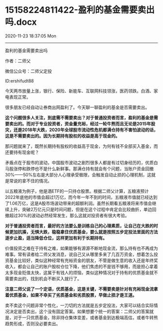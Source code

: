 # 15158224811422-盈利的基金需要卖出吗.docx

2020-11-23 18:37:05 Mon

----

盈利的基金需要卖出吗

作者：二师父

微信公众号：二师父定投

ID:ershifudt88

今天两市放量上涨，银行、保险、新能车、互联网科技领涨，医药领跌。白酒、家电表现正常。

很多朋友已经自动让券商出网盈利了。今天聊一聊盈利的基金是否需要卖出。

__这个问题很多人关注，到底需不需要卖出？对于普通投资者而言，盈利的基金是需要卖出的。而对于专业投资者，资金量充裕，经过一轮牛熊而且无论是2015年股灾，还是2018年大跌，2020年全球股市流动性危机都满仓持有不害怕波动的话，这是不需要卖出的。因为长期持有股权的收益是高于现金的。__

那问题就来了，既然长期持有股权的收益高于现金，为何有钱不全部买入基金，而还要持有现金呢？

矛盾点在于股市的波动，中国股市波动之剧烈很多人都是有过切身经历的，优质白马股涨停和跌停也不是什么新鲜事。那满仓持有就会有个问题，当账户资金回撤30%——50%左右是大部分人心理承受极限，会触发自动止损的心理机制，这就是常说的拿不住的情况。

以五粮液为例子，他是酒ETF的一只持仓股票。根据二师父计算，五粮液预计2022年底他的市值会超过1万亿，而今年一年不到的时间，五粮液市值就已经达到了1\.06万亿，这是A股市场波动带来的超额利润。虽然长期看五粮液将来市值会继续上升，突破2万亿元只是时间问题，但是在这个过程中肯定会比较曲折，单边回撤超过30%的波动必然经常发生，那么这就对投资者有很大考验。

__对于普通投资者而言，最好的方法要么是训练自己的心理素质，让自己在大跌的时候更加抗揍，无惧大跌，稳稳拿住优质基金，要么就是按照五步定投法里面的方法逐步止盈，适当降低仓位，这样更加有利于长期持有。__

价值投资之难在于持有之难，如果能够有源源不断地现金流，那么持有也不再成为难事。常有读者给二师父发消息，说自己又从哪里多来了几百万资金，想着怎么投资基金比较好，类似这种经常有充裕资金的朋友，不管是做生意的收入还是年终奖收入，都会让自己的账户股权仓位下降，他们焦虑的不是钱不够用，而是担心拿着太多现金贬值太快，这属于有钱人的烦恼，类似这种情况对于持有的优质基金就不需要卖出的，找到机会不断买入就行了。

__注意二师父说了一个定语，优质基金，这是关键，不需要卖是针对有充裕现金流拿着优质基金，如果不幸买了劣质基金和劣质股票，早做止损才是王道。__

卖不卖这个问题非常个性化，一刀切的方法就是五步定投法，大家可以结合实际情况决定是否卖出，这个没有固定答案。如果想要个统一的答案：二师父的答案就是，对于一只优质基金，除非持仓集体变差，或者基金到达极端高估，或者牛转熊趋势形成，否则没必要卖出。

